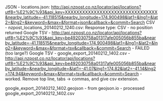 JSON - locations.json: http://api.nzpost.co.nz/locator/api/locations?utf8=%E2%9C%93&api_key=XXXXXXXXXXXXXXXXXXXXXXXXXXXXXXXX&nearby_latitude=-41.118515&nearby_longitude=174.900498&lat1=&lng1=&lat2=&lng2=&keyword=&max=&format=json&callback=&commit=Search
CSV - nzpost_locations_20140212_1240.csv: Response type: CSV - no position returned
Google TSV - http://api.nzpost.co.nz/locator/api/locations?utf8=%E2%9C%93&api_key=be492030758a01317afe005056b855ba&nearby_latitude=-41.118515&nearby_longitude=174.900498&lat1=&lng1=&lat2=&lng2=&keyword=&max=&format=tsv&callback=&commit=Search - FAILED (too large?)
Google TSV - google_export_20140212_1402.csv - http://api.nzpost.co.nz/locator/api/locations?utf8=%E2%9C%93&api_key=be492030758a01317afe005056b855ba&nearby_latitude=&nearby_longitude=&lat1=-41.07&lng1=174.82&lat2=-41.14&lng2=174.94&keyword=&max=&format=tsv&callback=&commit=Search - worked. Remove top line, tabs -> commas, and give csv extension.

google_export_20140212_1402.geojson - from geojson.io - processed google_export_20140212_1402.csv